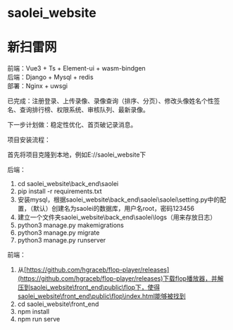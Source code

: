 # saolei_website
# 新扫雷网

前端：Vue3 + Ts + Element-ui + wasm-bindgen  
后端：Django + Mysql + redis  
部署：Nginx + uwsgi  

已完成：注册登录、上传录像、录像查询（排序、分页）、修改头像姓名个性签名、查询排行榜、权限系统、审核队列、最新录像。

下一步计划做：稳定性优化、首页破记录消息。

项目安装流程：

首先将项目克隆到本地，例如E://saolei_website下

后端：
1. cd saolei_website\back_end\saolei
1. pip install -r requirements.txt
1. 安装mysql，根据saolei_website\back_end\saolei\saolei\setting.py中的配置，（默认）创建名为saolei的数据库，用户名root，密码123456
1. 建立一个文件夹saolei_website\back_end\saolei\logs（用来存放日志）
1. python3 manage.py makemigrations
1. python3 manage.py migrate
1. python3 manage.py runserver

前端：
1. 从[https://github.com/hgraceb/flop-player/releases](https://github.com/hgraceb/flop-player/releases)下载flop播放器，并解压到saolei_website\front_end\public\flop下，使得saolei_website\front_end\public\flop\index.html能够被找到
1. cd saolei_website\front_end
1. npm install
1. npm run serve

